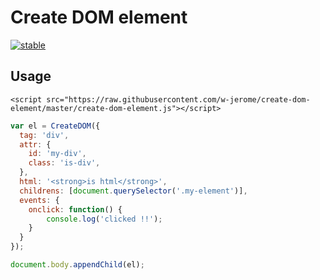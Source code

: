 # Create DOM element

[![stable](http://badges.github.io/stability-badges/dist/stable.svg)](http://github.com/badges/stability-badges)

## Usage

`<script src="https://raw.githubusercontent.com/w-jerome/create-dom-element/master/create-dom-element.js"></script>`

```javascript
var el = CreateDOM({
  tag: 'div',
  attr: {
    id: 'my-div',
    class: 'is-div',
  },
  html: '<strong>is html</strong>',
  childrens: [document.querySelector('.my-element')],
  events: {
    onclick: function() {
        console.log('clicked !!');
    }
  }
});

document.body.appendChild(el);
```
